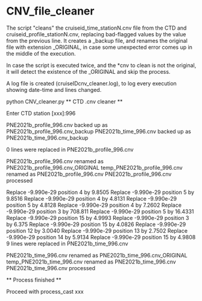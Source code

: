 # CNV_file_cleaner

The script "cleans" the cruiseid_time_stationN.cnv file from the CTD and cruiseid_profile_stationN.cnv, replacing bad-flagged values by the value from the previous line. It creates a _backup file, and renames the original file with extension _ORIGINAL, in case some unexpected error comes up in the middle of the execution.

In case the script is executed twice, and the *cnv to clean is not the original, it will detect the existence of the _ORIGINAL and skip the process.

A log file is created (cruiseIDcnv_cleaner.log), to log every execution showing date-time and lines changed.

python CNV_cleaner.py
** CTD .cnv cleaner **


Enter CTD station [xxx]:996

PNE2021b_profile_996.cnv backed up as PNE2021b_profile_996.cnv_backup
PNE2021b_time_996.cnv backed up as PNE2021b_time_996.cnv_backup
 
0 lines were replaced in PNE2021b_profile_996.cnv

PNE2021b_profile_996.cnv renamed as PNE2021b_profile_996.cnv_ORIGINAL
temp_PNE2021b_profile_996.cnv renamed as PNE2021b_profile_996.cnv
PNE2021b_profile_996.cnv processed


Replace -9.990e-29 position 4 by 9.8505
Replace -9.990e-29 position 5 by 9.8516
Replace -9.990e-29 position 4 by 4.8131
Replace -9.990e-29 position 5 by 4.8128
Replace -9.990e-29 position 4 by 7.2602
Replace -9.990e-29 position 3 by 708.811
Replace -9.990e-29 position 5 by 16.4331
Replace -9.990e-29 position 15 by 4.9993
Replace -9.990e-29 position 3 by 6.375
Replace -9.990e-29 position 15 by 4.0826
Replace -9.990e-29 position 12 by 3.0040
Replace -9.990e-29 position 13 by 2.7502
Replace -9.990e-29 position 14 by 5.9134
Replace -9.990e-29 position 15 by 4.9808
9 lines were replaced in PNE2021b_time_996.cnv

PNE2021b_time_996.cnv renamed as PNE2021b_time_996.cnv_ORIGINAL
temp_PNE2021b_time_996.cnv renamed as PNE2021b_time_996.cnv
PNE2021b_time_996.cnv processed




** Process finished **

Proceed with process_cast xxx

